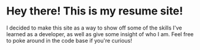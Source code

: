 # Hey there! This is my resume site!

I decided to make this site as a way to show off some of the skills I've learned as a developer, as well as give some insight of who I am. Feel free to poke around in the code base if you're curious!
